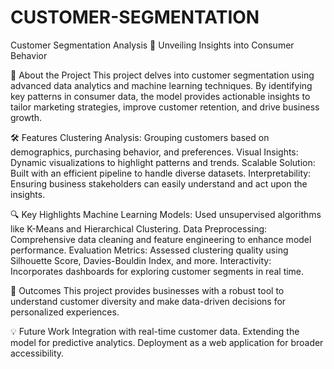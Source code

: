 # CUSTOMER-SEGMENTATION
Customer Segmentation Analysis 🚀
Unveiling Insights into Consumer Behavior

📌 About the Project
This project delves into customer segmentation using advanced data analytics and machine learning techniques. By identifying key patterns in consumer data, the model provides actionable insights to tailor marketing strategies, improve customer retention, and drive business growth.

🛠 Features
Clustering Analysis: Grouping customers based on demographics, purchasing behavior, and preferences.
Visual Insights: Dynamic visualizations to highlight patterns and trends.
Scalable Solution: Built with an efficient pipeline to handle diverse datasets.
Interpretability: Ensuring business stakeholders can easily understand and act upon the insights.


🔍 Key Highlights
Machine Learning Models: Used unsupervised algorithms like K-Means and Hierarchical Clustering.
Data Preprocessing: Comprehensive data cleaning and feature engineering to enhance model performance.
Evaluation Metrics: Assessed clustering quality using Silhouette Score, Davies-Bouldin Index, and more.
Interactivity: Incorporates dashboards for exploring customer segments in real time.

🌟 Outcomes
This project provides businesses with a robust tool to understand customer diversity and make data-driven decisions for personalized experiences.

💡 Future Work
Integration with real-time customer data.
Extending the model for predictive analytics.
Deployment as a web application for broader accessibility.
